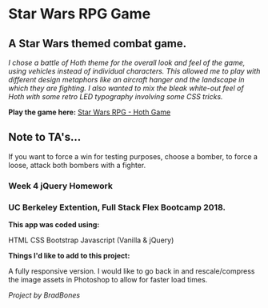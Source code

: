 # Star Wars RPG Game

## A Star Wars themed combat game.

*I chose a battle of Hoth theme for the overall look and feel of the game, using vehicles instead of individual characters. This allowed me to play with different design metaphors like an aircraft hanger and the landscape in which they are fighting. I also wanted to mix the bleak white-out feel of Hoth with some retro LED typography involving some CSS tricks.*

**Play the game here:**
[Star Wars RPG - Hoth Game](https://bradbones.github.io/unit_4_game/index.html)

## Note to TA's...
If you want to force a win for testing purposes, choose a bomber, to force a loose, attack both bombers with a fighter.


### **Week 4 jQuery Homework**
### UC Berkeley Extention, Full Stack Flex Bootcamp 2018.


**This app was coded using:**

HTML
CSS
Bootstrap
Javascript (Vanilla & jQuery)


**Things I'd like to add to this project:**

A fully responsive version.
I would like to go back in and rescale/compress the image assets in Photoshop to allow for faster load times.


*Project by BradBones*
